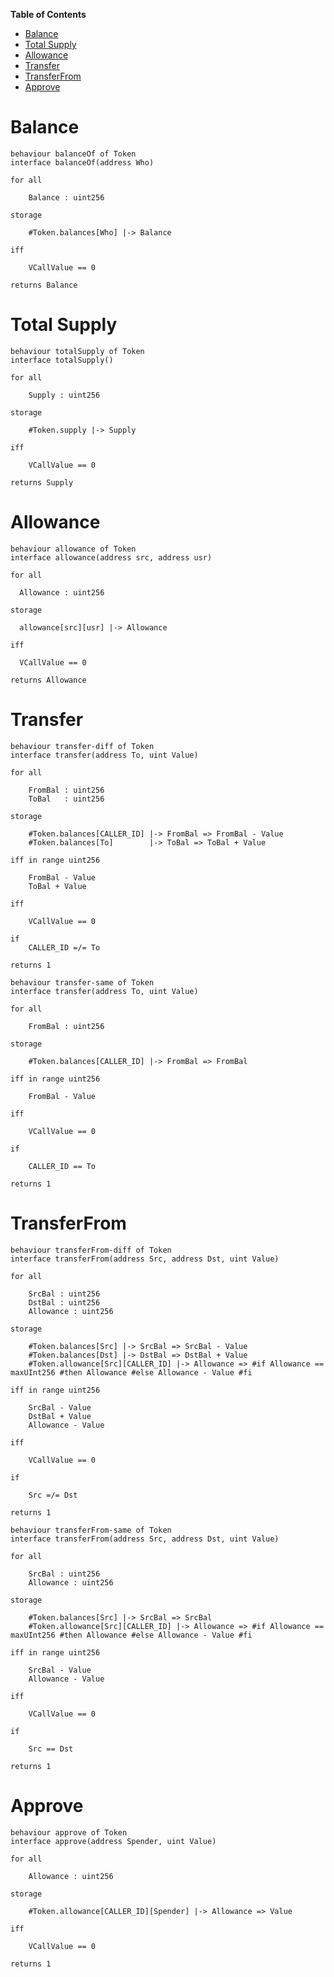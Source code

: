 <!-- START doctoc generated TOC please keep comment here to allow auto update -->
<!-- DON'T EDIT THIS SECTION, INSTEAD RE-RUN doctoc TO UPDATE -->
**Table of Contents**

- [Balance](#balance)
- [Total Supply](#total-supply)
- [Allowance](#allowance)
- [Transfer](#transfer)
- [TransferFrom](#transferfrom)
- [Approve](#approve)

<!-- END doctoc generated TOC please keep comment here to allow auto update -->

# Balance
```act
behaviour balanceOf of Token
interface balanceOf(address Who)

for all

    Balance : uint256

storage

    #Token.balances[Who] |-> Balance

iff

    VCallValue == 0

returns Balance
```
# Total Supply

```act
behaviour totalSupply of Token
interface totalSupply()

for all

    Supply : uint256

storage

    #Token.supply |-> Supply

iff

    VCallValue == 0

returns Supply
```

# Allowance

```act
behaviour allowance of Token
interface allowance(address src, address usr)

for all

  Allowance : uint256

storage

  allowance[src][usr] |-> Allowance

iff

  VCallValue == 0

returns Allowance
```

# Transfer
```act
behaviour transfer-diff of Token
interface transfer(address To, uint Value)

for all

    FromBal : uint256
    ToBal   : uint256

storage

    #Token.balances[CALLER_ID] |-> FromBal => FromBal - Value
    #Token.balances[To]        |-> ToBal => ToBal + Value

iff in range uint256

    FromBal - Value
    ToBal + Value

iff

    VCallValue == 0

if
    CALLER_ID =/= To

returns 1
```

```act
behaviour transfer-same of Token
interface transfer(address To, uint Value)

for all

    FromBal : uint256

storage

    #Token.balances[CALLER_ID] |-> FromBal => FromBal

iff in range uint256

    FromBal - Value

iff

    VCallValue == 0

if

    CALLER_ID == To

returns 1
```
# TransferFrom

```act
behaviour transferFrom-diff of Token
interface transferFrom(address Src, address Dst, uint Value)

for all

    SrcBal : uint256
    DstBal : uint256
    Allowance : uint256

storage

    #Token.balances[Src] |-> SrcBal => SrcBal - Value
    #Token.balances[Dst] |-> DstBal => DstBal + Value
    #Token.allowance[Src][CALLER_ID] |-> Allowance => #if Allowance == maxUInt256 #then Allowance #else Allowance - Value #fi

iff in range uint256

    SrcBal - Value
    DstBal + Value
    Allowance - Value

iff

    VCallValue == 0

if

    Src =/= Dst

returns 1
```

```act
behaviour transferFrom-same of Token
interface transferFrom(address Src, address Dst, uint Value)

for all

    SrcBal : uint256
    Allowance : uint256

storage

    #Token.balances[Src] |-> SrcBal => SrcBal
    #Token.allowance[Src][CALLER_ID] |-> Allowance => #if Allowance == maxUInt256 #then Allowance #else Allowance - Value #fi

iff in range uint256

    SrcBal - Value
    Allowance - Value

iff

    VCallValue == 0

if

    Src == Dst

returns 1
```

# Approve

```act
behaviour approve of Token
interface approve(address Spender, uint Value)

for all

    Allowance : uint256

storage

    #Token.allowance[CALLER_ID][Spender] |-> Allowance => Value

iff

    VCallValue == 0

returns 1
```
